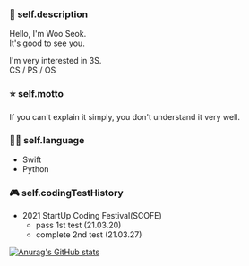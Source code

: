 ### 🙉 self.description

Hello, I'm Woo Seok.  
It's good to see you.

I'm very interested in 3S.  
CS / PS / OS

### ⭐ self.motto

If you can't explain it simply, you don't understand it very well. 

### 🧑‍💻 self.language

- Swift
- Python

### 🎮 self.codingTestHistory

- 2021 StartUp Coding Festival(SCOFE)
  - pass 1st test (21.03.20)
  - complete 2nd test (21.03.27)

[![Anurag's GitHub stats](https://github-readme-stats.vercel.app/api?username=torch-ray&show_icons=true&theme=radical)](https://github.com/anuraghazra/github-readme-stats)
